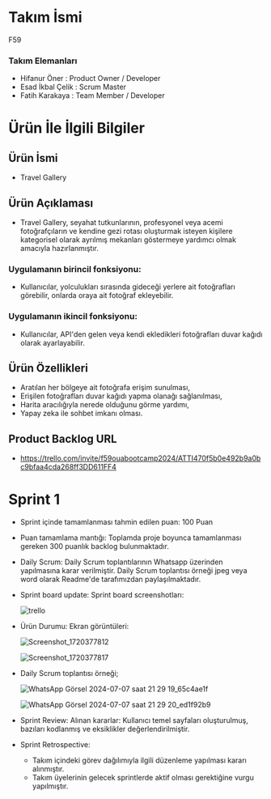 # Takım İsmi

F59

### Takım Elemanları
  - Hifanur Öner : Product Owner / Developer
  - Esad İkbal Çelik : Scrum Master
  - Fatih Karakaya : Team Member / Developer
  
 
# Ürün İle İlgili Bilgiler

## Ürün İsmi

   - Travel Gallery

## Ürün Açıklaması

   - Travel Gallery, seyahat tutkunlarının, profesyonel veya acemi fotoğrafçıların ve kendine gezi rotası oluşturmak isteyen kişilere kategorisel olarak ayrılmış mekanları göstermeye yardımcı olmak amacıyla hazırlanmıştır.

### Uygulamanın birincil fonksiyonu:

   - Kullanıcılar, yolculukları sırasında gideceği yerlere ait fotoğrafları görebilir, onlarda oraya ait fotoğraf ekleyebilir.

### Uygulamanın ikincil fonksiyonu:

   - Kullanıcılar, API'den gelen veya kendi ekledikleri fotoğrafları duvar kağıdı olarak ayarlayabilir.
     
## Ürün Özellikleri

   - Aratılan her bölgeye ait fotoğrafa erişim sunulması,
   - Erişilen fotoğrafları duvar kağıdı yapma olanağı sağlanılması,
   - Harita aracılığıyla nerede olduğunu görme yardımı,
   - Yapay zeka ile sohbet imkanı olması.

## Product Backlog URL

   - https://trello.com/invite/f59ouabootcamp2024/ATTI470f5b0e492b9a0bc9bfaa4cda268ff3DD611FF4

# Sprint 1

   - Sprint içinde tamamlanması tahmin edilen puan: 100 Puan

   - Puan tamamlama mantığı: Toplamda proje boyunca tamamlanması gereken 300 puanlık backlog bulunmaktadır.

   - Daily Scrum: Daily Scrum toplantılarının Whatsapp üzerinden yapılmasına karar verilmiştir. Daily Scrum toplantısı örneği jpeg veya word olarak Readme'de tarafımızdan paylaşılmaktadır.

    
   - Sprint board update: Sprint board screenshotları:
     
     ![trello](https://github.com/HifaOner/travelGallery/assets/108931346/5e5675f9-8a08-4008-87a4-6c3a5618744b)
     
     
   - Ürün Durumu: Ekran görüntüleri:

     ![Screenshot_1720377812](https://github.com/HifaOner/travelGallery/assets/108931346/1c3ec12f-91ab-4399-9a86-4b282d92638d)

     ![Screenshot_1720377817](https://github.com/HifaOner/travelGallery/assets/108931346/783b9492-41f4-4e4e-a1ef-fa0adca583b1)

   - Daily Scrum toplantısı örneği;
     
     ![WhatsApp Görsel 2024-07-07 saat 21 29 19_65c4ae1f](https://github.com/HifaOner/travelGallery/assets/108931346/e496fced-8b49-457f-9a41-348da38891e5)

     ![WhatsApp Görsel 2024-07-07 saat 21 29 20_ed1f92b9](https://github.com/HifaOner/travelGallery/assets/108931346/e2ca16f6-03aa-46a7-ae5a-c37e726f0c44)
    

   - Sprint Review: Alınan kararlar: Kullanıcı temel sayfaları oluşturulmuş, bazıları kodlanmış ve eksiklikler değerlendirilmiştir. 

   - Sprint Retrospective:

       - Takım içindeki görev dağılımıyla ilgili düzenleme yapılması kararı alınmıştır.
       - Takım üyelerinin gelecek sprintlerde aktif olması gerektiğine vurgu yapılmıştır.


